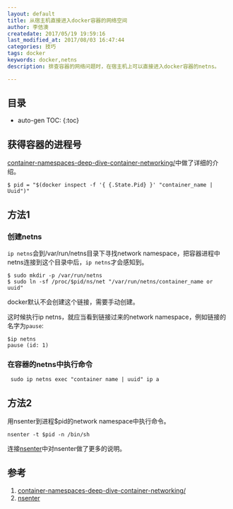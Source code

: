 ```yaml
---
layout: default
title: 从宿主机直接进入docker容器的网络空间
author: 李佶澳
createdate: 2017/05/19 19:59:16
last_modified_at: 2017/08/03 16:47:44
categories: 技巧
tags: docker
keywords: docker,netns
description: 排查容器的网络问题时，在宿主机上可以直接进入docker容器的netns。

---
```


## 目录
* auto-gen TOC:
{:toc}

## 获得容器的进程号

[container-namespaces-deep-dive-container-networking/][1]中做了详细的介绍。

	$ pid = "$(docker inspect -f '{ {.State.Pid} }' "container_name | Uuid")"

## 方法1

### 创建netns

`ip netns`会到/var/run/netns目录下寻找network namespace，把容器进程中netns连接到这个目录中后，`ip netns`才会感知到。

	$ sudo mkdir -p /var/run/netns
	$ sudo ln -sf /proc/$pid/ns/net "/var/run/netns/container_name or uuid"

docker默认不会创建这个链接，需要手动创建。

这时候执行ip netns，就应当看到链接过来的network namespace，例如链接的名字为`pause`:

	$ip netns
	pause (id: 1)

### 在容器的netns中执行命令

	 sudo ip netns exec "container name | uuid" ip a

## 方法2

用nsenter到进程$pid的network namespace中执行命令。

	nsenter -t $pid -n /bin/sh

连接[nsenter][2]中对nsenter做了更多的说明。

## 参考

1. [container-namespaces-deep-dive-container-networking/][1]
2. [nsenter][2]

[1]: https://platform9.com/blog/container-namespaces-deep-dive-container-networking/  "container-namespaces-deep-dive-container-networking/" 
[2]: http://www.lijiaocn.com/%E6%8A%80%E5%B7%A7/2017/07/14/linux-tool-nsenter.html "nsenter"
